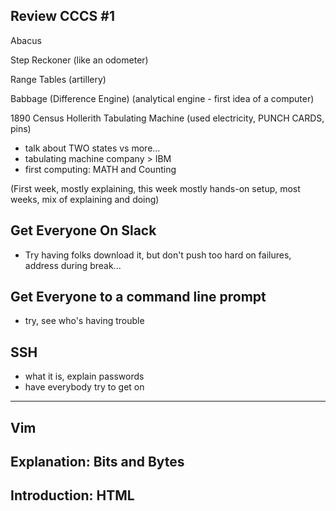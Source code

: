 ## Review CCCS #1

Abacus

Step Reckoner (like an odometer)

Range Tables (artillery)

Babbage
(Difference Engine)
(analytical engine - first idea of a computer)

1890 Census
Hollerith Tabulating Machine (used electricity, PUNCH CARDS, pins)
- talk about TWO states vs more...
- tabulating machine company > IBM
- first computing: MATH and Counting

(First week, mostly explaining, this week mostly hands-on setup, most weeks, mix of explaining and doing)

## Get Everyone On Slack

- Try having folks download it, but don't push too hard on failures, address during break...

## Get Everyone to a command line prompt

- try, see who's having trouble

## SSH

- what it is, explain passwords
- have everybody try to get on

-------------------------------------


## Vim

## Explanation: Bits and Bytes

## Introduction: HTML




